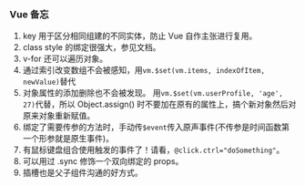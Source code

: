 ### Vue 备忘

1. key 用于区分相同组建的不同实体，防止 Vue 自作主张进行复用。
2. class style 的绑定很强大，参见文档。
3. v-for 还可以遍历对象。
4. 通过索引改变数组不会被感知，用`vm.$set(vm.items, indexOfItem, newValue)`替代
5. 对象属性的添加删除也不会被发现。 用`vm.$set(vm.userProfile, 'age', 27)`代替，所以 Object.assign() 时不要加在原有的属性上，搞个新对象然后对原来对象重新赋值。
6. 绑定了需要传参的方法时，手动传`$event`传入原声事件(不传参是时间函数第一个形参就是原生事件)。
7. 有鼠标键盘组合使用触发的事件了！请看，`@click.ctrl="doSomething"`。
8. 可以用过 .sync 修饰一个双向绑定的 props。
9. 插槽也是父子组件沟通的好方式。
